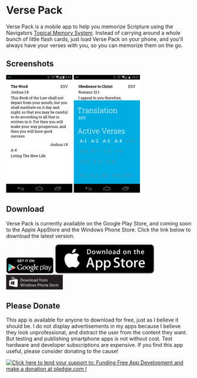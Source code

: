 Verse Pack
====================

Verse Pack is a mobile app to help you memorize Scripture using the Navigators [Topical Memory System](http://www.navigators.org/Tools/Discipleship%20Resources/Tools/Topical%20Memory%20System). Instead of carrying around a whole bunch of little flash cards, just load Verse Pack on your phone, and you'll always have your verses with you, so you can memorize them on the go.

Screenshots
--------------------
![](doc/img/screenshot1_25.png) ![](doc/img/screenshot2_25.png)

Download
--------------------
Verse Pack is currently available on the Google Play Store, and coming soon to the Apple AppStore and the Windows Phone Store. Click the link below to download the latest version.

<a href="https://play.google.com/store/apps/details?id=org.navigators.tms">
	<img alt="Get it on Google Play" src="doc/img/en_generic_rgb_wo_45.png" />
</a>
<img alt="Download on the AppStore" src="doc/img/Download_on_the_App_Store_Badge_US-UK_135x40.svg">
<img alt="Download on the Windows Phone Store" src="doc/img/154x40_WPS_Download_blk.png"/>


Please Donate
--------------------
This app is available for anyone to download for free, just as I believe it should be. I do not display advertisements in my apps because I believe they look unprofessional, and distract the user from the content they want. But testing and publishing smartphone apps is not without cost. Test hardware and developer subscriptions are expensive. If you find this app useful, please consider donating to the cause!

<a href='https://pledgie.com/campaigns/26252'><img alt='Click here to lend your support to: Funding Free App Development and make a donation at pledgie.com !' src='https://pledgie.com/campaigns/26252.png?skin_name=chrome' border='0' ></a>
